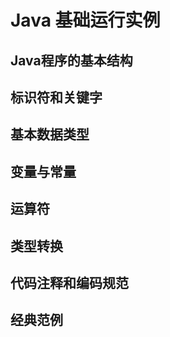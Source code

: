 # Java 基础运行实例

## Java程序的基本结构

## 标识符和关键字

## 基本数据类型

## 变量与常量

## 运算符

## 类型转换

## 代码注释和编码规范

## 经典范例